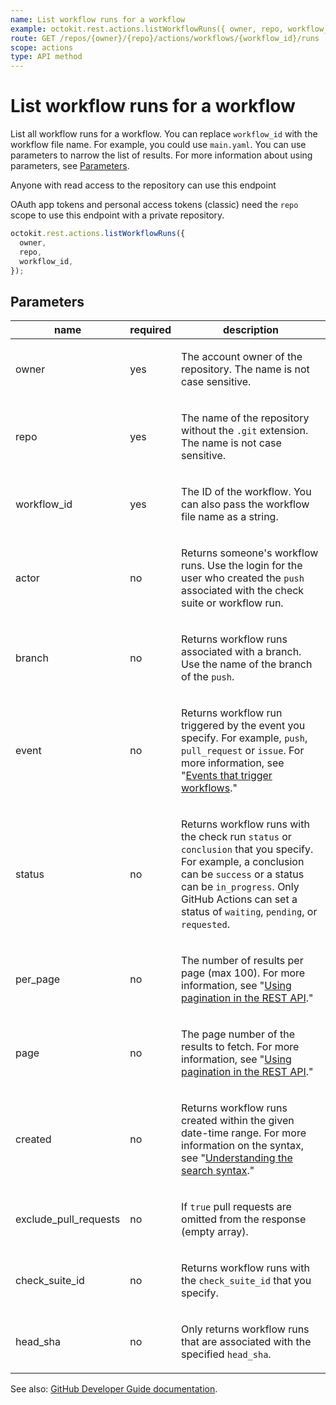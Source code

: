 ```yaml
---
name: List workflow runs for a workflow
example: octokit.rest.actions.listWorkflowRuns({ owner, repo, workflow_id })
route: GET /repos/{owner}/{repo}/actions/workflows/{workflow_id}/runs
scope: actions
type: API method
---
```


# List workflow runs for a workflow

List all workflow runs for a workflow. You can replace `workflow_id` with the workflow file name. For example, you could use `main.yaml`. You can use parameters to narrow the list of results. For more information about using parameters, see [Parameters](https://docs.github.com/rest/guides/getting-started-with-the-rest-api#parameters).

Anyone with read access to the repository can use this endpoint

OAuth app tokens and personal access tokens (classic) need the `repo` scope to use this endpoint with a private repository.

```js
octokit.rest.actions.listWorkflowRuns({
  owner,
  repo,
  workflow_id,
});
```

## Parameters

<table>
  <thead>
    <tr>
      <th>name</th>
      <th>required</th>
      <th>description</th>
    </tr>
  </thead>
  <tbody>
    <tr><td>owner</td><td>yes</td><td>

The account owner of the repository. The name is not case sensitive.

</td></tr>
<tr><td>repo</td><td>yes</td><td>

The name of the repository without the `.git` extension. The name is not case sensitive.

</td></tr>
<tr><td>workflow_id</td><td>yes</td><td>

The ID of the workflow. You can also pass the workflow file name as a string.

</td></tr>
<tr><td>actor</td><td>no</td><td>

Returns someone's workflow runs. Use the login for the user who created the `push` associated with the check suite or workflow run.

</td></tr>
<tr><td>branch</td><td>no</td><td>

Returns workflow runs associated with a branch. Use the name of the branch of the `push`.

</td></tr>
<tr><td>event</td><td>no</td><td>

Returns workflow run triggered by the event you specify. For example, `push`, `pull_request` or `issue`. For more information, see "[Events that trigger workflows](https://docs.github.com/actions/automating-your-workflow-with-github-actions/events-that-trigger-workflows)."

</td></tr>
<tr><td>status</td><td>no</td><td>

Returns workflow runs with the check run `status` or `conclusion` that you specify. For example, a conclusion can be `success` or a status can be `in_progress`. Only GitHub Actions can set a status of `waiting`, `pending`, or `requested`.

</td></tr>
<tr><td>per_page</td><td>no</td><td>

The number of results per page (max 100). For more information, see "[Using pagination in the REST API](https://docs.github.com/rest/using-the-rest-api/using-pagination-in-the-rest-api)."

</td></tr>
<tr><td>page</td><td>no</td><td>

The page number of the results to fetch. For more information, see "[Using pagination in the REST API](https://docs.github.com/rest/using-the-rest-api/using-pagination-in-the-rest-api)."

</td></tr>
<tr><td>created</td><td>no</td><td>

Returns workflow runs created within the given date-time range. For more information on the syntax, see "[Understanding the search syntax](https://docs.github.com/search-github/getting-started-with-searching-on-github/understanding-the-search-syntax#query-for-dates)."

</td></tr>
<tr><td>exclude_pull_requests</td><td>no</td><td>

If `true` pull requests are omitted from the response (empty array).

</td></tr>
<tr><td>check_suite_id</td><td>no</td><td>

Returns workflow runs with the `check_suite_id` that you specify.

</td></tr>
<tr><td>head_sha</td><td>no</td><td>

Only returns workflow runs that are associated with the specified `head_sha`.

</td></tr>
  </tbody>
</table>

See also: [GitHub Developer Guide documentation](https://docs.github.com/rest/actions/workflow-runs#list-workflow-runs-for-a-workflow).

